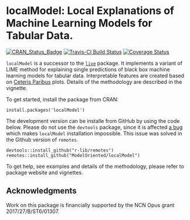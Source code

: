 # localModel: Local Explanations of Machine Learning Models for Tabular Data.

[![CRAN_Status_Badge](http://www.r-pkg.org/badges/version/localModel)](https://cran.r-project.org/package=localModel)
[![Travis-CI Build Status](https://travis-ci.org/ModelOriented/localModel.svg?branch=master)](https://travis-ci.org/ModelOriented/localModel)
[![Coverage Status](https://img.shields.io/codecov/c/github/ModelOriented/localModel/master.svg)](https://codecov.io/github/ModelOriented/localModel?branch=master)


`localModel` is a successor to the [`live`](https://github.com/MI2DataLab/live) package. It implements a variant of LIME method for explaining single predictions of black box machine learning models for tabular data.
Interpretable features are created based on [Ceteris Paribus](https://github.com/ModelOriented/ceterisParibus2) plots.
Details of the methodology are described in the vignette.

To get started, install the package from CRAN:

```
install.packages('localModel')
```


The development version can be installe from GitHub by using the code below. 
Please do not use the `devtools` package, since it is affected [a bug](https://github.com/r-lib/devtools/issues/1900) which makes `localModel` installation impossible.
This issue was solved in the Github version of `remotes`.

```
devtools::install_github("r-lib/remotes")
remotes::install_github("ModelOriented/localModel")
```

To get help, see examples and details of the methodology, please refer to package website and vignettes.

## Acknowledgments 

Work on this package is financially supported by the NCN Opus grant 2017/27/B/ST6/01307.
